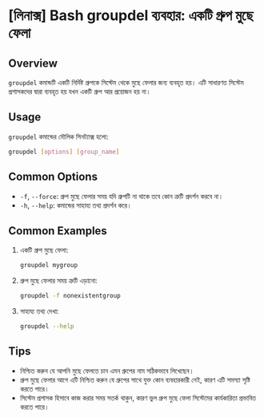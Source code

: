# [লিনাক্স] Bash groupdel ব্যবহার: একটি গ্রুপ মুছে ফেলা

## Overview
`groupdel` কমান্ডটি একটি নির্দিষ্ট গ্রুপকে সিস্টেম থেকে মুছে ফেলার জন্য ব্যবহৃত হয়। এটি সাধারণত সিস্টেম প্রশাসকদের দ্বারা ব্যবহৃত হয় যখন একটি গ্রুপ আর প্রয়োজন হয় না।

## Usage
`groupdel` কমান্ডের মৌলিক সিনট্যাক্স হলো:

```bash
groupdel [options] [group_name]
```

## Common Options
- `-f`, `--force`: গ্রুপ মুছে ফেলার সময় যদি গ্রুপটি না থাকে তবে কোন ত্রুটি প্রদর্শন করবে না।
- `-h`, `--help`: কমান্ডের সাহায্য তথ্য প্রদর্শন করে।

## Common Examples
1. একটি গ্রুপ মুছে ফেলা:
   ```bash
   groupdel mygroup
   ```

2. গ্রুপ মুছে ফেলার সময় ত্রুটি এড়ানো:
   ```bash
   groupdel -f nonexistentgroup
   ```

3. সাহায্য তথ্য দেখা:
   ```bash
   groupdel --help
   ```

## Tips
- নিশ্চিত করুন যে আপনি মুছে ফেলতে চান এমন গ্রুপের নাম সঠিকভাবে লিখেছেন।
- গ্রুপ মুছে ফেলার আগে এটি নিশ্চিত করুন যে গ্রুপের সাথে যুক্ত কোন ব্যবহারকারী নেই, কারণ এটি সমস্যা সৃষ্টি করতে পারে।
- সিস্টেম প্রশাসক হিসাবে কাজ করার সময় সতর্ক থাকুন, কারণ ভুল গ্রুপ মুছে ফেলা সিস্টেমের কার্যকারিতা প্রভাবিত করতে পারে।